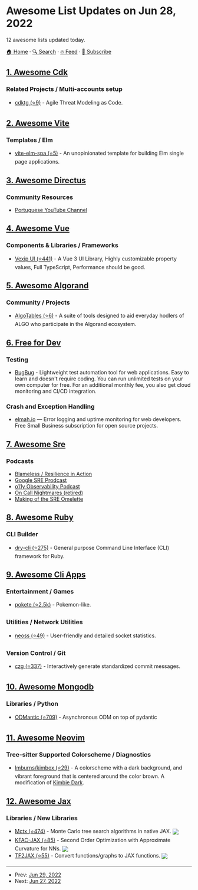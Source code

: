 # Awesome List Updates on Jun 28, 2022

12 awesome lists updated today.

[🏠 Home](/README.md) · [🔍 Search](https://www.trackawesomelist.com/search/) · [🔥 Feed](https://www.trackawesomelist.com/rss.xml) · [📮 Subscribe](https://trackawesomelist.us17.list-manage.com/subscribe?u=d2f0117aa829c83a63ec63c2f&id=36a103854c)



## [1. Awesome Cdk](/content/kalaiser/awesome-cdk/README.md)

### Related Projects / Multi-accounts setup

*   [cdktg (⭐9)](https://github.com/hupe1980/cdk-threagile) - Agile Threat Modeling as Code.

## [2. Awesome Vite](/content/vitejs/awesome-vite/README.md)

### Templates / Elm

*   [vite-elm-spa (⭐5)](https://github.com/lindsaykwardell/vite-elm-spa) - An unopinionated template for building Elm single page applications.

## [3. Awesome Directus](/content/directus-community/awesome-directus/README.md)

### Community Resources

*   [Portuguese YouTube Channel](https://www.youtube.com/c/DirectusBR)

## [4. Awesome Vue](/content/vuejs/awesome-vue/README.md)

### Components & Libraries / Frameworks

*   [Vexip UI (⭐441)](https://github.com/qmhc/vexip-ui) - A Vue 3 UI Library, Highly customizable property values, Full TypeScript, Performance should be good.

## [5. Awesome Algorand](/content/aorumbayev/awesome-algorand/README.md)

### Community / Projects

*   [AlgoTables (⭐6)](https://github.com/algotables/algotables.github.io) - A suite of tools designed to aid everyday hodlers of ALGO who participate in the Algorand ecosystem.

## [6. Free for Dev](/content/ripienaar/free-for-dev/README.md)

### Testing

*   [BugBug](https://bugbug.io/) - Lightweight test automation tool for web applications. Easy to learn and doesn't require coding. You can run unlimited tests on your own computer for free. For an additional monthly fee, you also get cloud monitoring and CI/CD integration.

### Crash and Exception Handling

*   [elmah.io](https://elmah.io/) — Error logging and uptime monitoring for web developers. Free Small Business subscription for open source projects.

## [7. Awesome Sre](/content/dastergon/awesome-sre/README.md)

### Podcasts

*   [Blameless / Resilience in Action](https://podcasts.apple.com/us/podcast/resilience-in-action/id1506828506)
*   [Google SRE Prodcast](https://sre.google/prodcast)
*   [o11y Observability Podcast](https://www.honeycomb.io/usecase/o11ycast/)
*   [On Call Nightmares (retired)](https://podcasts.apple.com/us/podcast/on-call-nightmares-podcast/id1447430839)
*   [Making of the SRE Omelette](https://open.spotify.com/show/1KxLVUduNdDRAiOw8BB32J)

## [8. Awesome Ruby](/content/markets/awesome-ruby/README.md)

### CLI Builder

*   [dry-cli (⭐275)](https://github.com/dry-rb/dry-cli) - General purpose Command Line Interface (CLI) framework for Ruby.

## [9. Awesome Cli Apps](/content/agarrharr/awesome-cli-apps/README.md)

### Entertainment / Games

*   [pokete (⭐2.5k)](https://github.com/lxgr-linux/pokete) - Pokemon-like.

### Utilities / Network Utilities

*   [neoss (⭐49)](https://github.com/PabloLec/neoss) - User-friendly and detailed socket statistics.

### Version Control / Git

*   [czg (⭐337)](https://github.com/Zhengqbbb/cz-git/tree/main/packages/cli) - Interactively generate standardized commit messages.

## [10. Awesome Mongodb](/content/ramnes/awesome-mongodb/README.md)

### Libraries / Python

*   [ODMantic (⭐709)](https://github.com/art049/odmantic) - Asynchronous ODM on top of pydantic

## [11. Awesome Neovim](/content/rockerBOO/awesome-neovim/README.md)

### Tree-sitter Supported Colorscheme / Diagnostics

*   [lmburns/kimbox (⭐29)](https://github.com/lmburns/kimbox) - A colorscheme with a dark background, and vibrant foreground that is centered around the color brown. A modification of [Kimbie Dark](https://marketplace.visualstudio.com/items?itemName=dnamsons.kimbie-dark-plus).

## [12. Awesome Jax](/content/n2cholas/awesome-jax/README.md)

### Libraries / New Libraries

*   [Mctx (⭐474)](https://github.com/deepmind/mctx) - Monte Carlo tree search algorithms in native JAX. <img src="https://img.shields.io/github/stars/deepmind/mctx?style=social" align="center">
*   [KFAC-JAX (⭐85)](https://github.com/deepmind/kfac-jax) - Second Order Optimization with Approximate Curvature for NNs. <img src="https://img.shields.io/github/stars/deepmind/kfac-jax?style=social" align="center">
*   [TF2JAX (⭐55)](https://github.com/deepmind/tf2jax) - Convert functions/graphs to JAX functions. <img src="https://img.shields.io/github/stars/deepmind/tf2jax?style=social" align="center">

---

- Prev: [Jun 29, 2022](/content/2022/06/29/README.md)
- Next: [Jun 27, 2022](/content/2022/06/27/README.md)